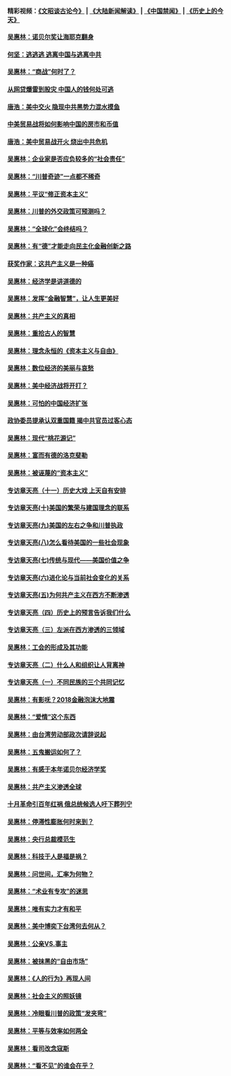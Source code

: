 #### 精彩视频：[《文昭谈古论今》](https://github.com/gfw-breaker/wenzhao/blob/master/README.md?t=01241530) | [《大陆新闻解读》](https://github.com/gfw-breaker/ntdtv-comedy/blob/master/README.md?t=01241530) | [《中国禁闻》](https://github.com/gfw-breaker/ntdtv-news/blob/master/README.md?t=01241530) | [《历史上的今天》](https://github.com/gfw-breaker/today-in-history/blob/master/README.md?t=01241530) 

#### [吴惠林：诺贝尔奖让海耶克翻身](../pages/nsc423/n10890049.md?t=01241530) 

#### [何坚：逃逃逃 逃离中国与逃离中共](../pages/nsc423/n10592891.md?t=01241530) 

#### [吴惠林：“商战”何时了？](../pages/nsc423/n10573558.md?t=01241530) 

#### [从网贷爆雷到股灾 中国人的钱何处可逃](../pages/nsc423/n10572800.md?t=01241530) 

#### [唐浩：美中交火 隐现中共黑势力混水摸鱼](../pages/nsc423/n10544040.md?t=01241530) 

#### [中美贸易战将如何影响中国的房市和币值](../pages/nsc423/n10543697.md?t=01241530) 

#### [唐浩：美中贸易战开火 烧出中共危机](../pages/nsc423/n10540126.md?t=01241530) 

#### [吴惠林：企业家是否应负较多的“社会责任”](../pages/nsc423/n10535022.md?t=01241530) 

#### [吴惠林：“川普奇迹”一点都不稀奇](../pages/nsc423/n10512808.md?t=01241530) 

#### [吴惠林：平议“修正资本主义”](../pages/nsc423/n10495724.md?t=01241530) 

#### [吴惠林：川普的外交政策可预测吗？](../pages/nsc423/n10462387.md?t=01241530) 

#### [吴惠林：“全球化”会终结吗？](../pages/nsc423/n10452838.md?t=01241530) 

#### [吴惠林：有“德”才能走向民主化金融创新之路](../pages/nsc423/n10432292.md?t=01241530) 

#### [获奖作家：这共产主义是一种癌](../pages/nsc423/n10431541.md?t=01241530) 

#### [吴惠林：经济学是讲道德的](../pages/nsc423/n10398014.md?t=01241530) 

#### [吴惠林：发挥“金融智慧”，让人生更美好](../pages/nsc423/n10375019.md?t=01241530) 

#### [吴惠林：共产主义的真相](../pages/nsc423/n10351394.md?t=01241530) 

#### [吴惠林：重拾古人的智慧](../pages/nsc423/n10337691.md?t=01241530) 

#### [吴惠林：理念永恒的《资本主义与自由》](../pages/nsc423/n10316274.md?t=01241530) 

#### [吴惠林：数位经济的美丽与哀愁](../pages/nsc423/n10292946.md?t=01241530) 

#### [吴惠林：美中经济战将开打？](../pages/nsc423/n10258825.md?t=01241530) 

#### [吴惠林：可怕的中国经济扩张](../pages/nsc423/n10219147.md?t=01241530) 

#### [政协委员提承认双重国籍 揭中共官员过客心态](../pages/nsc423/n10208809.md?t=01241530) 

#### [吴惠林：现代“桃花源记”](../pages/nsc423/n10185234.md?t=01241530) 

#### [吴惠林：富而有德的洛克斐勒](../pages/nsc423/n10142264.md?t=01241530) 

#### [吴惠林：被诬蔑的“资本主义”](../pages/nsc423/n10124816.md?t=01241530) 

#### [专访章天亮（十一）历史大戏 上天自有安排](../pages/nsc423/n10094905.md?t=01241530) 

#### [专访章天亮(十)美国的繁荣与建国理念的联系](../pages/nsc423/n10094899.md?t=01241530) 

#### [专访章天亮(九)美国的左右之争和川普执政](../pages/nsc423/n10094889.md?t=01241530) 

#### [专访章天亮(八)怎么看待美国的一些社会现象](../pages/nsc423/n10094857.md?t=01241530) 

#### [专访章天亮(七)传统与现代——美国价值之争](../pages/nsc423/n10093140.md?t=01241530) 

#### [专访章天亮(六)进化论与当前社会变化的关系](../pages/nsc423/n10092036.md?t=01241530) 

#### [专访章天亮(五)为何共产主义在西方不断渗透](../pages/nsc423/n10083620.md?t=01241530) 

#### [专访章天亮（四）历史上的预言告诉我们什么](../pages/nsc423/n10083606.md?t=01241530) 

#### [专访章天亮（三）左派在西方渗透的三领域](../pages/nsc423/n10081115.md?t=01241530) 

#### [吴惠林：工会的形成及其功能](../pages/nsc423/n10080633.md?t=01241530) 

#### [专访章天亮（二）什么人和组织让人背离神](../pages/nsc423/n10076637.md?t=01241530) 

#### [专访章天亮（一）不同民族的三个共同记忆](../pages/nsc423/n10074188.md?t=01241530) 

#### [吴惠林：有影呒？2018金融泡沫大地震](../pages/nsc423/n10040534.md?t=01241530) 

#### [吴惠林：“爱情”这个东西](../pages/nsc423/n10019423.md?t=01241530) 

#### [吴惠林：由台湾劳动部政次请辞说起](../pages/nsc423/n9979679.md?t=01241530) 

#### [吴惠林：五鬼搬运如何了？](../pages/nsc423/n9925338.md?t=01241530) 

#### [吴惠林：有感于本年诺贝尔经济学奖](../pages/nsc423/n9871883.md?t=01241530) 

#### [吴惠林：共产主义渗透全球](../pages/nsc423/n9812748.md?t=01241530) 

#### [十月革命引百年红祸 俄总统候选人吁下葬列宁](../pages/nsc423/n9810182.md?t=01241530) 

#### [吴惠林：停滞性膨胀何时来到？](../pages/nsc423/n9764136.md?t=01241530) 

#### [吴惠林：央行总裁模范生](../pages/nsc423/n9728134.md?t=01241530) 

#### [吴惠林：科技于人是福是祸？](../pages/nsc423/n9672982.md?t=01241530) 

#### [吴惠林：问世间，汇率为何物？](../pages/nsc423/n9621788.md?t=01241530) 

#### [吴惠林：“术业有专攻”的迷思](../pages/nsc423/n9580363.md?t=01241530) 

#### [吴惠林：唯有实力才有和平](../pages/nsc423/n9529599.md?t=01241530) 

#### [吴惠林：美中博奕下台湾何去何从？](../pages/nsc423/n9483598.md?t=01241530) 

#### [吴惠林：公亲VS.事主](../pages/nsc423/n9425637.md?t=01241530) 

#### [吴惠林：被抹黑的“自由市场”](../pages/nsc423/n9351545.md?t=01241530) 

#### [吴惠林：《人的行为》再现人间](../pages/nsc423/n9296339.md?t=01241530) 

#### [吴惠林：社会主义的照妖镜](../pages/nsc423/n9243460.md?t=01241530) 

#### [吴惠林：冷眼看川普的政策“发夹弯”](../pages/nsc423/n9120684.md?t=01241530) 

#### [吴惠林：平等与效率如何两全](../pages/nsc423/n9075430.md?t=01241530) 

#### [吴惠林：看司改念寇斯](../pages/nsc423/n9024915.md?t=01241530) 

#### [吴惠林：“看不见”的谁会在乎？](../pages/nsc423/n8977488.md?t=01241530) 

